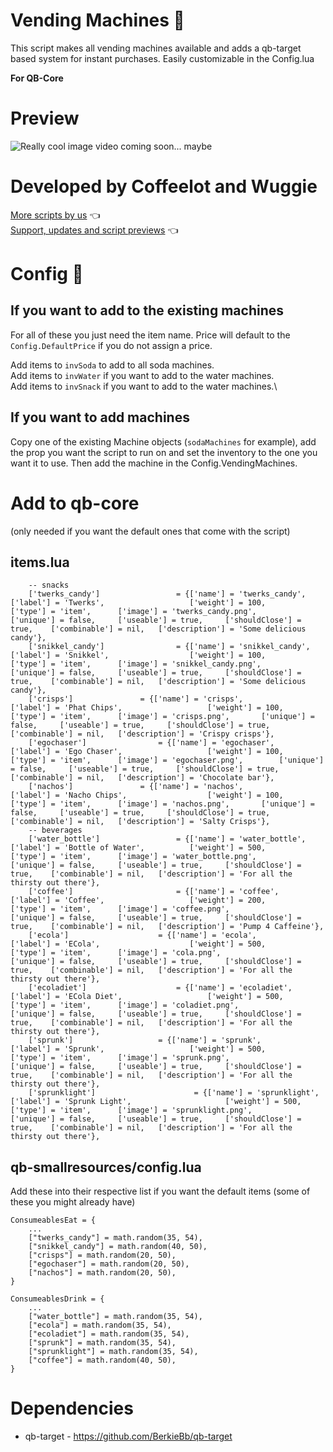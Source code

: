 # Vending Machines 🍫
This script makes all vending machines available and adds a qb-target based system for instant purchases. Easily customizable in the Config.lua 

**For QB-Core**

# Preview 
![Really cool image](https://i.imgur.com/5bCwpKc.png)
video coming soon... maybe

# Developed by Coffeelot and Wuggie
[More scripts by us](https://github.com/stars/Coffeelot/lists/cw-scripts)  👈\
[Support, updates and script previews](https://discord.gg/FJY4mtjaKr) 👈

# Config 🔧
## If you want to add to the existing machines

For all of these you just need the item name. Price will default to the `Config.DefaultPrice` if you do not assign a price.

Add items to `invSoda` to add to all soda machines.\
Add items to `invWater` if you want to add to the water machines.\
Add items to `invSnack` if you want to add to the water machines.\

## If you want to add machines
Copy one of the existing Machine objects (`sodaMachines` for example), add the prop you want the script to run on and set the inventory to the one you want it to use. Then add the machine in the Config.VendingMachines.


# Add to qb-core
(only needed if you want the default ones that come with the script)
## items.lua
```
	-- snacks 
	['twerks_candy'] 				 = {['name'] = 'twerks_candy', 			  	  	['label'] = 'Twerks', 					['weight'] = 100, 		['type'] = 'item', 		['image'] = 'twerks_candy.png', 		['unique'] = false, 	['useable'] = true, 	['shouldClose'] = true,	   ['combinable'] = nil,   ['description'] = 'Some delicious candy'},
	['snikkel_candy'] 				 = {['name'] = 'snikkel_candy', 			  	['label'] = 'Snikkel', 					['weight'] = 100, 		['type'] = 'item', 		['image'] = 'snikkel_candy.png', 		['unique'] = false, 	['useable'] = true, 	['shouldClose'] = true,	   ['combinable'] = nil,   ['description'] = 'Some delicious candy'},
	['crisps'] 				 = {['name'] = 'crisps', 			  	['label'] = 'Phat Chips', 					['weight'] = 100, 		['type'] = 'item', 		['image'] = 'crisps.png', 		['unique'] = false, 	['useable'] = true, 	['shouldClose'] = true,	   ['combinable'] = nil,   ['description'] = 'Crispy crisps'},
	['egochaser'] 				 = {['name'] = 'egochaser', 			  	['label'] = 'Ego Chaser', 					['weight'] = 100, 		['type'] = 'item', 		['image'] = 'egochaser.png', 		['unique'] = false, 	['useable'] = true, 	['shouldClose'] = true,	   ['combinable'] = nil,   ['description'] = 'Chocolate bar'},
	['nachos'] 				 = {['name'] = 'nachos', 			  	['label'] = 'Nacho Chips', 					['weight'] = 100, 		['type'] = 'item', 		['image'] = 'nachos.png', 		['unique'] = false, 	['useable'] = true, 	['shouldClose'] = true,	   ['combinable'] = nil,   ['description'] = 'Salty Crisps'},
	-- beverages
	['water_bottle'] 				 = {['name'] = 'water_bottle', 			  	  	['label'] = 'Bottle of Water', 			['weight'] = 500, 		['type'] = 'item', 		['image'] = 'water_bottle.png', 		['unique'] = false, 	['useable'] = true, 	['shouldClose'] = true,	   ['combinable'] = nil,   ['description'] = 'For all the thirsty out there'},
	['coffee'] 				 		 = {['name'] = 'coffee', 			  	  		['label'] = 'Coffee', 					['weight'] = 200, 		['type'] = 'item', 		['image'] = 'coffee.png', 				['unique'] = false, 	['useable'] = true, 	['shouldClose'] = true,	   ['combinable'] = nil,   ['description'] = 'Pump 4 Caffeine'},
	['ecola'] 				 	 = {['name'] = 'ecola', 			  	  	['label'] = 'ECola', 					['weight'] = 500, 		['type'] = 'item', 		['image'] = 'cola.png', 				['unique'] = false, 	['useable'] = true, 	['shouldClose'] = true,	   ['combinable'] = nil,   ['description'] = 'For all the thirsty out there'},
	['ecoladiet'] 				 	 = {['name'] = 'ecoladiet', 			  	  	['label'] = 'ECola Diet', 					['weight'] = 500, 		['type'] = 'item', 		['image'] = 'coladiet.png', 				['unique'] = false, 	['useable'] = true, 	['shouldClose'] = true,	   ['combinable'] = nil,   ['description'] = 'For all the thirsty out there'},
	['sprunk'] 				 	 = {['name'] = 'sprunk', 			  	  	['label'] = 'Sprunk', 					['weight'] = 500, 		['type'] = 'item', 		['image'] = 'sprunk.png', 				['unique'] = false, 	['useable'] = true, 	['shouldClose'] = true,	   ['combinable'] = nil,   ['description'] = 'For all the thirsty out there'},
	['sprunklight'] 				 	 = {['name'] = 'sprunklight', 			  	  	['label'] = 'Sprunk Light', 					['weight'] = 500, 		['type'] = 'item', 		['image'] = 'sprunklight.png', 				['unique'] = false, 	['useable'] = true, 	['shouldClose'] = true,	   ['combinable'] = nil,   ['description'] = 'For all the thirsty out there'},
```

## qb-smallresources/config.lua
Add these into their respective list if you want the default items (some of these you might already have)
```
ConsumeablesEat = {
    ...
    ["twerks_candy"] = math.random(35, 54),
    ["snikkel_candy"] = math.random(40, 50),
    ["crisps"] = math.random(20, 50),
    ["egochaser"] = math.random(20, 50),
    ["nachos"] = math.random(20, 50),
}

ConsumeablesDrink = {
    ...
    ["water_bottle"] = math.random(35, 54),
    ["ecola"] = math.random(35, 54),
    ["ecoladiet"] = math.random(35, 54),
    ["sprunk"] = math.random(35, 54),
    ["sprunklight"] = math.random(35, 54),
    ["coffee"] = math.random(40, 50),
}
```



# Dependencies
* qb-target - https://github.com/BerkieBb/qb-target
